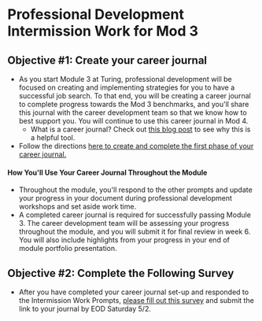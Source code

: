 # Professional Development Intermission Work for Mod 3

## Objective #1: Create your career journal

* As you start Module 3 at Turing, professional development will be focused on creating and implementing strategies for you to have a successful job search. To that end, you will be creating a career journal to complete progress towards the Mod 3 benchmarks, and you'll share this journal with the career development team so that we know how to best support you. You will continue to use this career journal in Mod 4.
    * What is a career journal? Check out [this blog post](https://www.themuse.com/advice/6-ways-keeping-a-journal-can-help-your-career) to see why this is a helpful tool. 
* Follow the directions [here to create and complete the first phase of your career journal.](https://github.com/turingschool/career-development-curriculum/blob/master/module_three/2001_career_journal.md) 

#### How You'll Use Your Career Journal Throughout the Module
* Throughout the module, you'll respond to the other prompts and update your progress in your document during professional development workshops and set aside work time. 
* A completed career journal is required for successfully passing Module 3. The career development team will be assessing your progress throughout the module, and you will submit it for final review in week 6. You will also include highlights from your progress in your end of module portfolio presentation. 

## Objective #2: Complete the Following Survey

* After you have completed your career journal set-up and responded to the Intermission Work Prompts, [please fill out this survey](https://forms.gle/iXWbjg8fAz6AN3aSA) and submit the link to your journal by EOD Saturday 5/2. 
